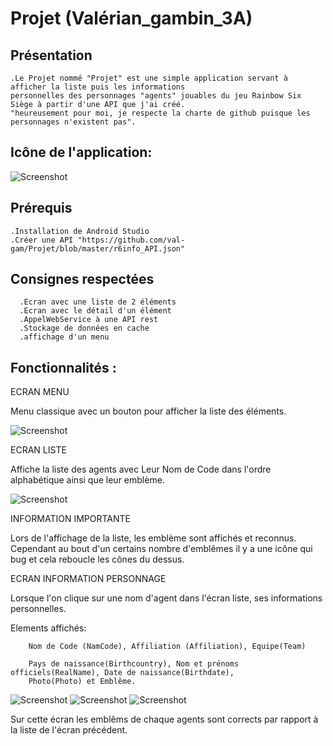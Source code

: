 # Projet (Valérian_gambin_3A)

## Présentation

    .Le Projet nommé "Projet" est une simple application servant à afficher la liste puis les informations 
    personnelles des personnages "agents" jouables du jeu Rainbow Six Siège à partir d'une API que j'ai créé.
    "heureusement pour moi, je respecte la charte de github puisque les personnages n'existent pas".
## Icône de l'application:
   ![Screenshot](https://github.com/val-gam/Projet/blob/master/image_readme/icone.PNG)
    
## Prérequis
    
    .Installation de Android Studio
    .Créer une API "https://github.com/val-gam/Projet/blob/master/r6info_API.json"
    
## Consignes respectées
      .Ecran avec une liste de 2 éléments
      .Ecran avec le détail d'un élément
      .AppelWebService à une API rest
      .Stockage de données en cache
      .affichage d'un menu
      
## Fonctionnalités :
ECRAN MENU

Menu classique avec un bouton pour afficher la liste des éléments.


![Screenshot](https://github.com/val-gam/Projet/blob/master/image_readme/menu.PNG)


ECRAN LISTE

Affiche la liste des agents avec Leur Nom de Code dans l'ordre alphabétique ainsi que leur emblème.


![Screenshot](https://github.com/val-gam/Projet/blob/master/image_readme/List.PNG)


INFORMATION IMPORTANTE    

Lors de l'affichage de la liste, les emblème sont affichés et reconnus. Cependant au bout d'un certains nombre d'emblêmes il y a une icône qui bug et cela reboucle les cônes du dessus.


ECRAN INFORMATION PERSONNAGE

Lorsque l'on clique sur une nom d'agent dans l'écran liste, ses informations personnelles.

Elements affichés:
        
        Nom de Code (NamCode), Affiliation (Affiliation), Equipe(Team) 
        
        Pays de naissance(Birthcountry), Nom et prénoms officiels(RealName), Date de naissance(Birthdate),
        Photo(Photo) et Emblême. 


![Screenshot](https://github.com/val-gam/Projet/blob/master/image_readme/infos_Ash.PNG)
![Screenshot](https://github.com/val-gam/Projet/blob/master/image_readme/infos_Mira.PNG)
![Screenshot](https://github.com/val-gam/Projet/blob/master/image_readme/infos.PNG)



Sur cette écran les emblêms de chaque agents sont corrects par rapport à la liste de l'écran précédent.



      
